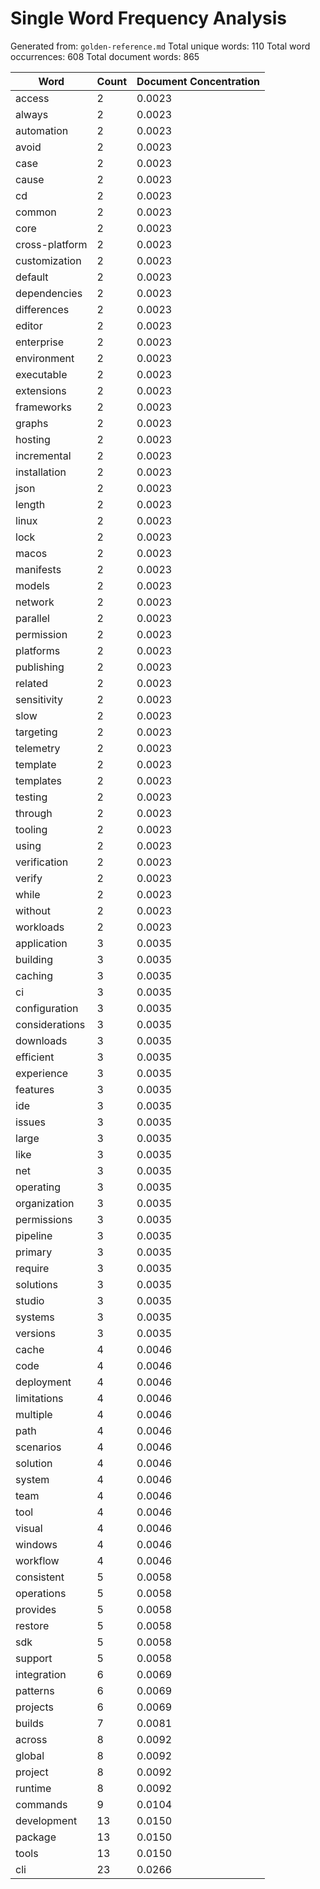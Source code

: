 # Single Word Frequency Analysis

Generated from: `golden-reference.md`
Total unique words: 110
Total word occurrences: 608
Total document words: 865

| Word | Count | Document Concentration |
|------|-------|------------------------|
| access | 2 | 0.0023 |
| always | 2 | 0.0023 |
| automation | 2 | 0.0023 |
| avoid | 2 | 0.0023 |
| case | 2 | 0.0023 |
| cause | 2 | 0.0023 |
| cd | 2 | 0.0023 |
| common | 2 | 0.0023 |
| core | 2 | 0.0023 |
| cross-platform | 2 | 0.0023 |
| customization | 2 | 0.0023 |
| default | 2 | 0.0023 |
| dependencies | 2 | 0.0023 |
| differences | 2 | 0.0023 |
| editor | 2 | 0.0023 |
| enterprise | 2 | 0.0023 |
| environment | 2 | 0.0023 |
| executable | 2 | 0.0023 |
| extensions | 2 | 0.0023 |
| frameworks | 2 | 0.0023 |
| graphs | 2 | 0.0023 |
| hosting | 2 | 0.0023 |
| incremental | 2 | 0.0023 |
| installation | 2 | 0.0023 |
| json | 2 | 0.0023 |
| length | 2 | 0.0023 |
| linux | 2 | 0.0023 |
| lock | 2 | 0.0023 |
| macos | 2 | 0.0023 |
| manifests | 2 | 0.0023 |
| models | 2 | 0.0023 |
| network | 2 | 0.0023 |
| parallel | 2 | 0.0023 |
| permission | 2 | 0.0023 |
| platforms | 2 | 0.0023 |
| publishing | 2 | 0.0023 |
| related | 2 | 0.0023 |
| sensitivity | 2 | 0.0023 |
| slow | 2 | 0.0023 |
| targeting | 2 | 0.0023 |
| telemetry | 2 | 0.0023 |
| template | 2 | 0.0023 |
| templates | 2 | 0.0023 |
| testing | 2 | 0.0023 |
| through | 2 | 0.0023 |
| tooling | 2 | 0.0023 |
| using | 2 | 0.0023 |
| verification | 2 | 0.0023 |
| verify | 2 | 0.0023 |
| while | 2 | 0.0023 |
| without | 2 | 0.0023 |
| workloads | 2 | 0.0023 |
| application | 3 | 0.0035 |
| building | 3 | 0.0035 |
| caching | 3 | 0.0035 |
| ci | 3 | 0.0035 |
| configuration | 3 | 0.0035 |
| considerations | 3 | 0.0035 |
| downloads | 3 | 0.0035 |
| efficient | 3 | 0.0035 |
| experience | 3 | 0.0035 |
| features | 3 | 0.0035 |
| ide | 3 | 0.0035 |
| issues | 3 | 0.0035 |
| large | 3 | 0.0035 |
| like | 3 | 0.0035 |
| net | 3 | 0.0035 |
| operating | 3 | 0.0035 |
| organization | 3 | 0.0035 |
| permissions | 3 | 0.0035 |
| pipeline | 3 | 0.0035 |
| primary | 3 | 0.0035 |
| require | 3 | 0.0035 |
| solutions | 3 | 0.0035 |
| studio | 3 | 0.0035 |
| systems | 3 | 0.0035 |
| versions | 3 | 0.0035 |
| cache | 4 | 0.0046 |
| code | 4 | 0.0046 |
| deployment | 4 | 0.0046 |
| limitations | 4 | 0.0046 |
| multiple | 4 | 0.0046 |
| path | 4 | 0.0046 |
| scenarios | 4 | 0.0046 |
| solution | 4 | 0.0046 |
| system | 4 | 0.0046 |
| team | 4 | 0.0046 |
| tool | 4 | 0.0046 |
| visual | 4 | 0.0046 |
| windows | 4 | 0.0046 |
| workflow | 4 | 0.0046 |
| consistent | 5 | 0.0058 |
| operations | 5 | 0.0058 |
| provides | 5 | 0.0058 |
| restore | 5 | 0.0058 |
| sdk | 5 | 0.0058 |
| support | 5 | 0.0058 |
| integration | 6 | 0.0069 |
| patterns | 6 | 0.0069 |
| projects | 6 | 0.0069 |
| builds | 7 | 0.0081 |
| across | 8 | 0.0092 |
| global | 8 | 0.0092 |
| project | 8 | 0.0092 |
| runtime | 8 | 0.0092 |
| commands | 9 | 0.0104 |
| development | 13 | 0.0150 |
| package | 13 | 0.0150 |
| tools | 13 | 0.0150 |
| cli | 23 | 0.0266 |
